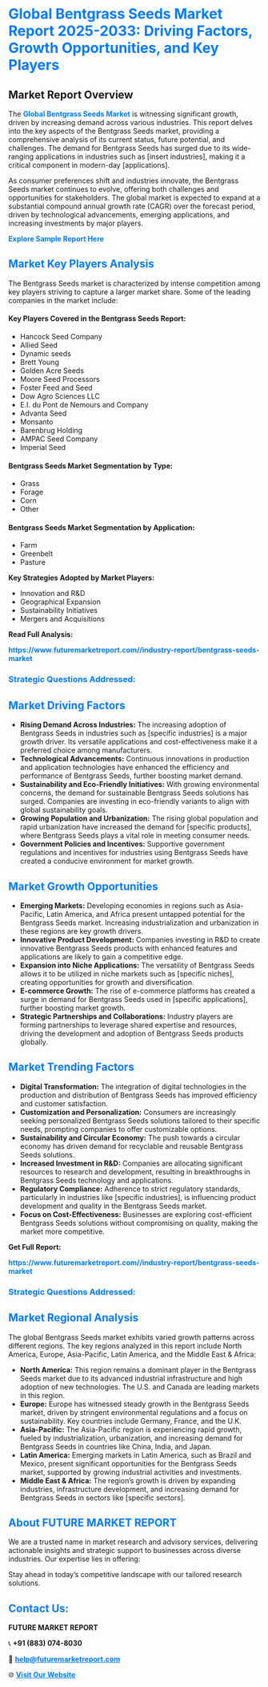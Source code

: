 <h1 style="color: #007BFF;">Global Bentgrass Seeds Market Report 2025-2033: Driving Factors, Growth Opportunities, and Key Players</h1>

<section id="overview">
<h2>Market Report Overview</h2>
<p>The <a href="https://www.futuremarketreport.com//industry-report/bentgrass-seeds-market" style="color: #007BFF; text-decoration: none;"><strong>Global Bentgrass Seeds Market</strong></a> is witnessing significant growth, driven by increasing demand across various industries. This report delves into the key aspects of the Bentgrass Seeds market, providing a comprehensive analysis of its current status, future potential, and challenges. The demand for Bentgrass Seeds has surged due to its wide-ranging applications in industries such as [insert industries], making it a critical component in modern-day [applications].</p>
<p>As consumer preferences shift and industries innovate, the Bentgrass Seeds market continues to evolve, offering both challenges and opportunities for stakeholders. The global market is expected to expand at a substantial compound annual growth rate (CAGR) over the forecast period, driven by technological advancements, emerging applications, and increasing investments by major players.</p>
</section>

<section id="overview">
<p><a href="https://www.futuremarketreport.com//request-sample/reportId=89007" style="color: #007BFF; text-decoration: none;"><strong>Explore Sample Report Here</strong></a></p>
</section>

<section id="key-players">
<h2 style="color: #007BFF;">Market Key Players Analysis</h2>
<p>The Bentgrass Seeds market is characterized by intense competition among key players striving to capture a larger market share. Some of the leading companies in the market include:</p>
<h4>Key Players Covered in the Bentgrass Seeds Report:</h4>
<ul><li>Hancock Seed Company</li><li>Allied Seed</li><li>Dynamic seeds</li><li>Brett Young</li><li>Golden Acre Seeds</li><li>Moore Seed Processors</li><li>Foster Feed and Seed</li><li>Dow Agro Sciences LLC</li><li>E.I. du Pont de Nemours and Company</li><li>Advanta Seed</li><li>Monsanto</li><li>Barenbrug Holding</li><li>AMPAC Seed Company</li><li>Imperial Seed</li></ul>
<h4>Bentgrass Seeds Market Segmentation by Type:</h4>
<ul><li>Grass</li><li>Forage</li><li>Corn</li><li>Other</li></ul>

<h4>Bentgrass Seeds Market Segmentation by Application:</h4>
<ul><li>Farm</li><li>Greenbelt</li><li>Pasture</li></ul>
<p><strong>Key Strategies Adopted by Market Players:</strong></p>
<ul>
<li>Innovation and R&D</li>
<li>Geographical Expansion</li>
<li>Sustainability Initiatives</li>
<li>Mergers and Acquisitions</li>
</ul>
</section>

<section>
<p><strong>Read Full Analysis: </strong></p><a href="https://www.futuremarketreport.com//industry-report/bentgrass-seeds-market" style="color: #007BFF; text-decoration: none;"><strong>https://www.futuremarketreport.com//industry-report/bentgrass-seeds-market</strong></a>
<h3 style="color: #007BFF;">Strategic Questions Addressed:</h3>
</section>

<section id="driving-factors">
<h2 style="color: #007BFF;">Market Driving Factors</h2>
<ul>
<li><strong>Rising Demand Across Industries:</strong> The increasing adoption of Bentgrass Seeds in industries such as [specific industries] is a major growth driver. Its versatile applications and cost-effectiveness make it a preferred choice among manufacturers.</li>
<li><strong>Technological Advancements:</strong> Continuous innovations in production and application technologies have enhanced the efficiency and performance of Bentgrass Seeds, further boosting market demand.</li>
<li><strong>Sustainability and Eco-Friendly Initiatives:</strong> With growing environmental concerns, the demand for sustainable Bentgrass Seeds solutions has surged. Companies are investing in eco-friendly variants to align with global sustainability goals.</li>
<li><strong>Growing Population and Urbanization:</strong> The rising global population and rapid urbanization have increased the demand for [specific products], where Bentgrass Seeds plays a vital role in meeting consumer needs.</li>
<li><strong>Government Policies and Incentives:</strong> Supportive government regulations and incentives for industries using Bentgrass Seeds have created a conducive environment for market growth.</li>
</ul>
</section>

<section id="growth-opportunities">
<h2 style="color: #007BFF;">Market Growth Opportunities</h2>
<ul>
<li><strong>Emerging Markets:</strong> Developing economies in regions such as Asia-Pacific, Latin America, and Africa present untapped potential for the Bentgrass Seeds market. Increasing industrialization and urbanization in these regions are key growth drivers.</li>
<li><strong>Innovative Product Development:</strong> Companies investing in R&D to create innovative Bentgrass Seeds products with enhanced features and applications are likely to gain a competitive edge.</li>
<li><strong>Expansion into Niche Applications:</strong> The versatility of Bentgrass Seeds allows it to be utilized in niche markets such as [specific niches], creating opportunities for growth and diversification.</li>
<li><strong>E-commerce Growth:</strong> The rise of e-commerce platforms has created a surge in demand for Bentgrass Seeds used in [specific applications], further boosting market growth.</li>
<li><strong>Strategic Partnerships and Collaborations:</strong> Industry players are forming partnerships to leverage shared expertise and resources, driving the development and adoption of Bentgrass Seeds products globally.</li>
</ul>
</section>

<section id="trending-factors">
<h2 style="color: #007BFF;">Market Trending Factors</h2>
<ul>
<li><strong>Digital Transformation:</strong> The integration of digital technologies in the production and distribution of Bentgrass Seeds has improved efficiency and customer satisfaction.</li>
<li><strong>Customization and Personalization:</strong> Consumers are increasingly seeking personalized Bentgrass Seeds solutions tailored to their specific needs, prompting companies to offer customizable options.</li>
<li><strong>Sustainability and Circular Economy:</strong> The push towards a circular economy has driven demand for recyclable and reusable Bentgrass Seeds solutions.</li>
<li><strong>Increased Investment in R&D:</strong> Companies are allocating significant resources to research and development, resulting in breakthroughs in Bentgrass Seeds technology and applications.</li>
<li><strong>Regulatory Compliance:</strong> Adherence to strict regulatory standards, particularly in industries like [specific industries], is influencing product development and quality in the Bentgrass Seeds market.</li>
<li><strong>Focus on Cost-Effectiveness:</strong> Businesses are exploring cost-efficient Bentgrass Seeds solutions without compromising on quality, making the market more competitive.</li>
</ul>
</section>

<section>
<p><strong>Get Full Report: </strong></p><a href="https://www.futuremarketreport.com//industry-report/bentgrass-seeds-market" style="color: #007BFF; text-decoration: none;"><strong>https://www.futuremarketreport.com//industry-report/bentgrass-seeds-market</strong></a>
<h3 style="color: #007BFF;">Strategic Questions Addressed:</h3>
</section>


<section id="regional-analysis">
<h2 style="color: #007BFF;">Market Regional Analysis</h2>
<p>The global Bentgrass Seeds market exhibits varied growth patterns across different regions. The key regions analyzed in this report include North America, Europe, Asia-Pacific, Latin America, and the Middle East & Africa:</p>
<ul>
<li><strong>North America:</strong> This region remains a dominant player in the Bentgrass Seeds market due to its advanced industrial infrastructure and high adoption of new technologies. The U.S. and Canada are leading markets in this region.</li>
<li><strong>Europe:</strong> Europe has witnessed steady growth in the Bentgrass Seeds market, driven by stringent environmental regulations and a focus on sustainability. Key countries include Germany, France, and the U.K.</li>
<li><strong>Asia-Pacific:</strong> The Asia-Pacific region is experiencing rapid growth, fueled by industrialization, urbanization, and increasing demand for Bentgrass Seeds in countries like China, India, and Japan.</li>
<li><strong>Latin America:</strong> Emerging markets in Latin America, such as Brazil and Mexico, present significant opportunities for the Bentgrass Seeds market, supported by growing industrial activities and investments.</li>
<li><strong>Middle East & Africa:</strong> The region’s growth is driven by expanding industries, infrastructure development, and increasing demand for Bentgrass Seeds in sectors like [specific sectors].</li>
</ul>
</section>

<footer>
<h2 style="color: #007BFF;">About FUTURE MARKET REPORT</h2>
<p>We are a trusted name in market research and advisory services, delivering actionable insights and strategic support to businesses across diverse industries. Our expertise lies in offering:</p>

<p>Stay ahead in today’s competitive landscape with our tailored research solutions.</p>

<h2 style="color: #007BFF;">Contact Us:</h2>
<p><strong>FUTURE MARKET REPORT</strong></p>
<p>📞 <strong>+91 (883) 074-8030</strong></p>
<p>📧 <strong><a href="mailto:help@futuremarketreport.com" style="color: #007BFF;">help@futuremarketreport.com</a></strong></p>
<p>🌐 <strong><a href="https://www.futuremarketreport.com/" style="color: #007BFF;">Visit Our Website</a></strong></p>
</footer>